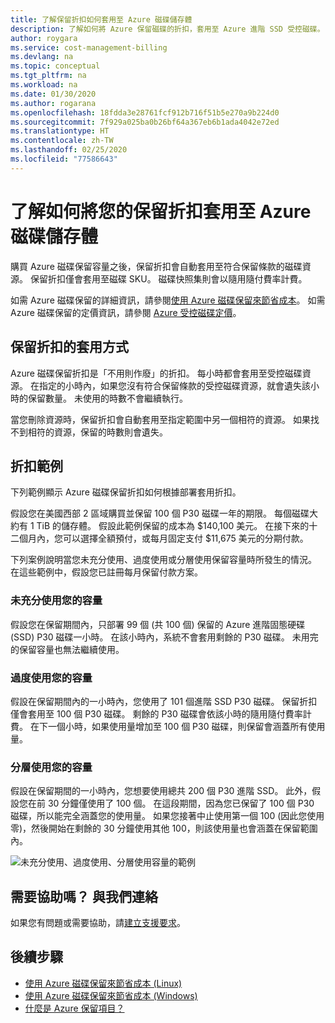 ```yaml
---
title: 了解保留折扣如何套用至 Azure 磁碟儲存體
description: 了解如何將 Azure 保留磁碟的折扣，套用至 Azure 進階 SSD 受控磁碟。
author: roygara
ms.service: cost-management-billing
ms.devlang: na
ms.topic: conceptual
ms.tgt_pltfrm: na
ms.workload: na
ms.date: 01/30/2020
ms.author: rogarana
ms.openlocfilehash: 18fdda3e28761fcf912b716f51b5e270a9b224d0
ms.sourcegitcommit: 7f929a025ba0b26bf64a367eb6b1ada4042e72ed
ms.translationtype: HT
ms.contentlocale: zh-TW
ms.lasthandoff: 02/25/2020
ms.locfileid: "77586643"
---
```

# <a name="understand-how-your-reservation-discount-is-applied-to-azure-disk-storage"></a>了解如何將您的保留折扣套用至 Azure 磁碟儲存體

購買 Azure 磁碟保留容量之後，保留折扣會自動套用至符合保留條款的磁碟資源。 保留折扣僅會套用至磁碟 SKU。 磁碟快照集則會以隨用隨付費率計費。

如需 Azure 磁碟保留的詳細資訊，請參閱[使用 Azure 磁碟保留來節省成本](../../virtual-machines/linux/disks-reserved-capacity.md)。 如需 Azure 磁碟保留的定價資訊，請參閱 [Azure 受控磁碟定價](https://azure.microsoft.com/pricing/details/managed-disks/)。

## <a name="how-the-reservation-discount-is-applied"></a>保留折扣的套用方式

Azure 磁碟保留折扣是「不用則作廢」的折扣。 每小時都會套用至受控磁碟資源。 在指定的小時內，如果您沒有符合保留條款的受控磁碟資源，就會遺失該小時的保留數量。 未使用的時數不會繼續執行。

當您刪除資源時，保留折扣會自動套用至指定範圍中另一個相符的資源。 如果找不到相符的資源，保留的時數則會遺失。

## <a name="discount-examples"></a>折扣範例

下列範例顯示 Azure 磁碟保留折扣如何根據部署套用折扣。

假設您在美國西部 2 區域購買並保留 100 個 P30 磁碟一年的期限。 每個磁碟大約有 1 TiB 的儲存體。 假設此範例保留的成本為 $140,100 美元。 在接下來的十二個月內，您可以選擇全額預付，或每月固定支付 $11,675‬ 美元的分期付款。

下列案例說明當您未充分使用、過度使用或分層使用保留容量時所發生的情況。 在這些範例中，假設您已註冊每月保留付款方案。

### <a name="underusing-your-capacity"></a>未充分使用您的容量

假設您在保留期間內，只部署 99 個 (共 100 個) 保留的 Azure 進階固態硬碟 (SSD) P30 磁碟一小時。 在該小時內，系統不會套用剩餘的 P30 磁碟。 未用完的保留容量也無法繼續使用。

### <a name="overusing-your-capacity"></a>過度使用您的容量

假設在保留期間內的一小時內，您使用了 101 個進階 SSD P30 磁碟。 保留折扣僅會套用至 100 個 P30 磁碟。 剩餘的 P30 磁碟會依該小時的隨用隨付費率計費。 在下一個小時，如果使用量增加至 100 個 P30 磁碟，則保留會涵蓋所有使用量。

### <a name="tiering-your-capacity"></a>分層使用您的容量

假設在保留期間的一小時內，您想要使用總共 200 個 P30 進階 SSD。 此外，假設您在前 30 分鐘僅使用了 100 個。 在這段期間，因為您已保留了 100 個 P30 磁碟，所以能完全涵蓋您的使用量。 如果您接著中止使用第一個 100 (因此您使用零)，然後開始在剩餘的 30 分鐘使用其他 100，則該使用量也會涵蓋在保留範圍內。

![未充分使用、過度使用、分層使用容量的範例](media/understand-disk-reservations/reserved-disks-example-scenarios.png)

## <a name="need-help-contact-us"></a>需要協助嗎？ 與我們連絡

如果您有問題或需要協助，請[建立支援要求](https://go.microsoft.com/fwlink/?linkid=2083458)。

## <a name="next-steps"></a>後續步驟

- [使用 Azure 磁碟保留來節省成本 (Linux)](../../virtual-machines/linux/disks-reserved-capacity.md)
- [使用 Azure 磁碟保留來節省成本 (Windows)](../../virtual-machines/windows/disks-reserved-capacity.md)
- [什麼是 Azure 保留項目？](save-compute-costs-reservations.md)

